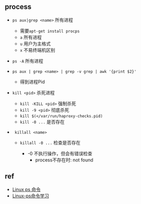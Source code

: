 ## process
  <!-- process   -->
+ `ps aux|grep <name>` 所有进程
    + 需要`apt-get install procps`
    + `a` 所有进程
    + `u` 用户为主格式
    + `x` 不易终端机区别

+ `ps -A` 所有进程

+ `ps aux | grep <name> | grep -v grep | awk '{print $2}'`
    + 得到进程Pid

+ `kill <pid>` 杀死进程
    + `kill -KILL <pid>` 强制杀死
    + `kill -9 <pid>` 彻底杀死
    + `kill $(</var/run/haproxy-checks.pid)`
    + `kill -0 ...` <pid>是否存在

+ ` killall <name>`
    + `killall -0 ...` 检查<name>是否存在
        + -0 不执行操作，但会有错误检查
            + process不存在时:<name> not found
            
## ref

+ [Linux ps 命令](https://www.runoob.com/linux/linux-comm-ps.html)
+ [Linux-ps命令学习](https://www.jianshu.com/p/943b90150c10)
